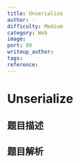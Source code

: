```yaml
---
title: Unserialize
author: -
difficulty: Medium
category: Web
image:
port: 80
writeup_author:
tags:
reference:
---
```


# Unserialize

## 题目描述

<description>

## 题目解析

<analysis>
